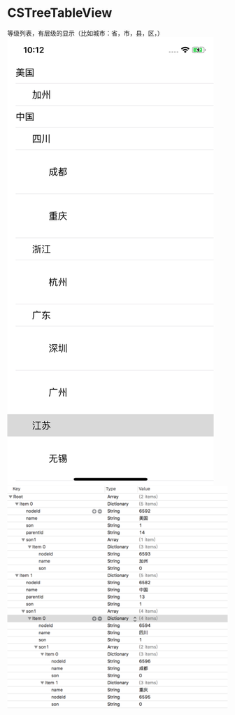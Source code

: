 # CSTreeTableView
等级列表，有层级的显示（比如城市：省，市，县，区，）
![](https://github.com/KirstenDunst/CSTreeTableView/blob/master/Simulator%20Screen%20Shot%20-%20iPhone%20X%20-%202018-03-20%20at%2010.12.11.png)
![](https://github.com/KirstenDunst/CSTreeTableView/blob/master/屏幕快照%202018-03-20%20上午8.54.59.png)
